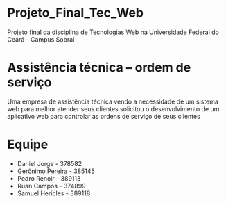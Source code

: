 # Projeto_Final_Tec_Web
Projeto final da disciplina de Tecnologias Web na Universidade Federal do Ceará - Campus Sobral
# Assistência técnica – ordem de serviço
Uma empresa de assistência técnica vendo a necessidade de um sistema web
para melhor atender seus clientes solicitou o desenvolvimento de um aplicativo web para
controlar as ordens de serviço de seus clientes
# Equipe 

* Daniel Jorge - 378582
* Gerônimo Pereira - 385145
* Pedro Renoir - 389113
* Ruan Campos - 374899
* Samuel Hericles - 389118
